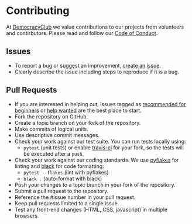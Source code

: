 # Contributing

At [DemocracyClub](https://democracyclub.org.uk/) we value contributions to our projects from volunteers and contirbutors. Please read and follow our [Code of Conduct](https://democracyclub.org.uk/code-of-conduct/).

## Issues
* To report a bug or suggest an improvement, [create an issue](https://github.com/DemocracyClub/UK-Polling-Stations/issues/new).
* Clearly describe the issue including steps to reproduce if it is a bug.

## Pull Requests
* If you are interested in helping out, issues tagged as [recommended for beginners](https://github.com/DemocracyClub/UK-Polling-Stations/issues?q=is%3Aopen+is%3Aissue+label%3A%22recommended+for+beginners%22) or [help wanted](https://github.com/DemocracyClub/UK-Polling-Stations/issues?q=is%3Aopen+is%3Aissue+label%3A%22help+wanted%22) are the best place to start.
* Fork the repository on GitHub.
* Create a topic branch on your fork of the repository.
* Make commits of logical units.
* Use descriptive commit messages.
* Check your work against our test suite. You can run tests locally using:
    * `pytest` (unit tests)
    or enable [travis-ci](https://travis-ci.org/) for your fork, so the tests will be executed after a `push`.
* Check your work against our coding standards. We use [pyflakes](https://github.com/PyCQA/pyflakes) for linting and [black](https://github.com/ambv/black) for code formatting:
     * `pytest --flakes` (lint with pyflakes)
     * `black .` (auto-format with black)
* Push your changes to a topic branch in your fork of the repository.
* Submit a pull request to the repository.
* Reference the #issue number in your pull request.
* Keep pull requests limited to a single issue.
* Test any front-end changes (HTML, CSS, javascript) in multiple browsers.
